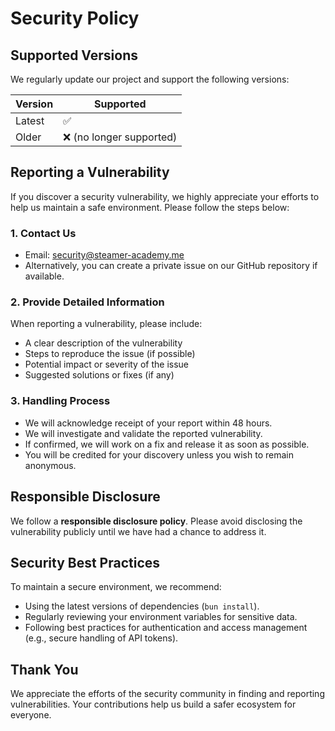 # Security Policy

## Supported Versions

We regularly update our project and support the following versions:

| Version   | Supported          |
|-----------|--------------------|
| Latest    | ✅                 |
| Older     | ❌ (no longer supported) |

## Reporting a Vulnerability

If you discover a security vulnerability, we highly appreciate your efforts to help us maintain a safe environment. Please follow the steps below:

### 1. Contact Us
- Email: [security@steamer-academy.me](mailto:support@steameracademy.me)
- Alternatively, you can create a private issue on our GitHub repository if available.

### 2. Provide Detailed Information
When reporting a vulnerability, please include:
- A clear description of the vulnerability
- Steps to reproduce the issue (if possible)
- Potential impact or severity of the issue
- Suggested solutions or fixes (if any)

### 3. Handling Process
- We will acknowledge receipt of your report within 48 hours.
- We will investigate and validate the reported vulnerability.
- If confirmed, we will work on a fix and release it as soon as possible.
- You will be credited for your discovery unless you wish to remain anonymous.

## Responsible Disclosure
We follow a **responsible disclosure policy**. Please avoid disclosing the vulnerability publicly until we have had a chance to address it.

## Security Best Practices

To maintain a secure environment, we recommend:
- Using the latest versions of dependencies (`bun install`).
- Regularly reviewing your environment variables for sensitive data.
- Following best practices for authentication and access management (e.g., secure handling of API tokens).

## Thank You
We appreciate the efforts of the security community in finding and reporting vulnerabilities. Your contributions help us build a safer ecosystem for everyone.
